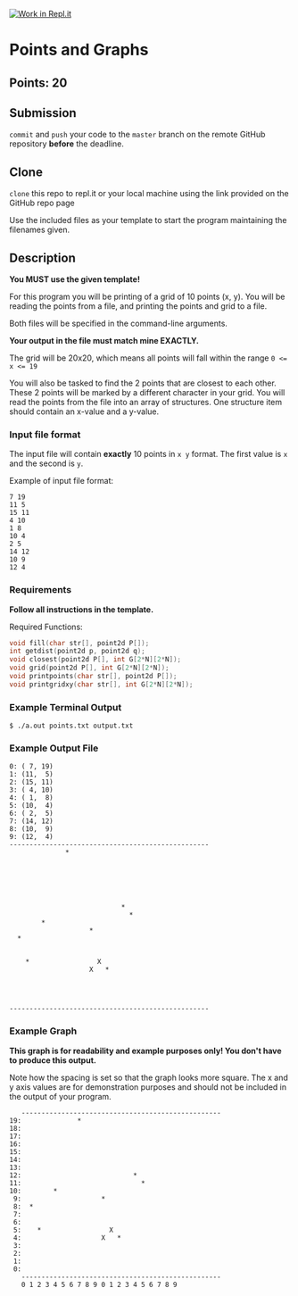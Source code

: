 [![Work in Repl.it](https://classroom.github.com/assets/work-in-replit-14baed9a392b3a25080506f3b7b6d57f295ec2978f6f33ec97e36a161684cbe9.svg)](https://classroom.github.com/online_ide?assignment_repo_id=3272549&assignment_repo_type=AssignmentRepo)
# Points and Graphs
## Points: 20

## Submission
`commit` and `push` your code to the `master` branch on the remote GitHub repository **before** the deadline.

## Clone
`clone` this repo to repl.it or your local machine using the link provided on the GitHub repo page

Use the included files as your template to start the program maintaining the filenames given.

## Description
**You MUST use the given template!**

For this program you will be printing of a grid of 10 points (x, y).  You will be reading the points from a file, and printing the points and grid to a file.

Both files will be specified in the command-line arguments.

**Your output in the file must match mine EXACTLY.**

The grid will be 20x20, which means all points will fall within the range `0 <= x <= 19`

You will also be tasked to find the 2 points that are closest to each other.  These 2 points will be marked by a different character in your grid.  You will read the points from the file into an array of structures.  One structure item should contain an x-value and a y-value.

### Input file format
The input file will contain **exactly** 10 points in `x y` format.  The first value is `x` and the second is `y`.

Example of input file format:
```
7 19
11 5
15 11
4 10
1 8
10 4
2 5
14 12
10 9
12 4
```

### Requirements
**Follow all instructions in the template.**

Required Functions:
```c
void fill(char str[], point2d P[]);
int getdist(point2d p, point2d q);
void closest(point2d P[], int G[2*N][2*N]);
void grid(point2d P[], int G[2*N][2*N]);
void printpoints(char str[], point2d P[]);
void printgridxy(char str[], int G[2*N][2*N]);
```

### Example Terminal Output
```
$ ./a.out points.txt output.txt
```

### Example Output File
```
0: ( 7, 19)
1: (11,  5)
2: (15, 11)
3: ( 4, 10)
4: ( 1,  8)
5: (10,  4)
6: ( 2,  5)
7: (14, 12)
8: (10,  9)
9: (12,  4)
--------------------------------------------------
              *                         
                                        
                                        
                                        
                                        
                                        
                                        
                            *           
                              *         
        *                               
                    *                   
  *                                     
                                        
                                        
    *                 X                 
                    X   *               
                                        
                                        
                                        
                                        
--------------------------------------------------
```

### Example Graph
**This graph is for readability and example purposes only!  You don't have to produce this output.**

Note how the spacing is set so that the graph looks more square.  The x and y axis values are for demonstration purposes and should not be included in the output of your program.

```
   --------------------------------------------------
19:              *                         
18:                                        
17:                                        
16:                                        
15:                                        
14:                                        
13:                                        
12:                            *           
11:                              *         
10:        *                               
 9:                    *                   
 8:  *                                     
 7:                                        
 6:                                        
 5:    *                 X                 
 4:                    X   *               
 3:                                        
 2:                                        
 1:                                        
 0:                                        
   --------------------------------------------------
   0 1 2 3 4 5 6 7 8 9 0 1 2 3 4 5 6 7 8 9
```
